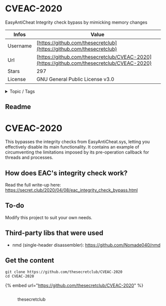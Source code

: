 # CVEAC-2020

EasyAntiCheat Integrity check bypass by mimicking memory changes

| Infos    | Value                                                              |
| -------- | -------------------------------------------------------------------|
| Username | [https://github.com/thesecretclub](https://github.com/thesecretclub) |
| Url      | [https://github.com/thesecretclub/CVEAC-2020](https://github.com/thesecretclub/CVEAC-2020)                                               |
| Stars    | 297                                                          |
| License  | GNU General Public License v3.0                                                        |

<details>

<summary>Topic / Tags</summary>



</details>

## Readme

# CVEAC-2020
This bypasses the integrity checks from EasyAntiCheat.sys, letting you effectively disable its main functionality. It contains an example of circumventing the limitations imposed by its pre-operation callback for threads and processes.



## How does EAC's integrity check work?

Read the full write-up here: https://secret.club/2020/04/08/eac_integrity_check_bypass.html



## To-do

Modify this project to suit your own needs.



## Third-party libs that were used

* nmd (single-header disassembler): https://github.com/Nomade040/nmd


## Get the content

```
git clone https://github.com/thesecretclub/CVEAC-2020
cd CVEAC-2020
```

{% embed url="https://github.com/thesecretclub/CVEAC-2020" %}

<figure><img src="https://avatars.githubusercontent.com/u/63061560?v=4" alt=""><figcaption><p>thesecretclub</p></figcaption></figure>
